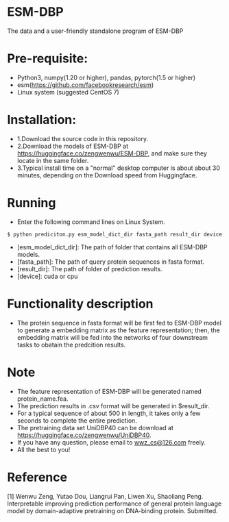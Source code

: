 # ESM-DBP
The data and a user-friendly standalone program of ESM-DBP

# Pre-requisite:
- Python3, numpy(1.20 or higher), pandas, pytorch(1.5 or higher)
- esm(https://github.com/facebookresearch/esm)
- Linux system (suggested CentOS 7)
  
# Installation:
- 1.Download the source code in this repository.
- 2.Download the models of ESM-DBP at https://huggingface.co/zengwenwu/ESM-DBP, and make sure they locate in the same folder.
- 3.Typical install time on a "normal" desktop computer is about about 30 minutes, depending on the Download speed from Huggingface.

 # Running
- Enter the following command lines on Linux System.
 ```
 $ python prediciton.py esm_model_dict_dir fasta_path result_dir device
```
- [esm_model_dict_dir]: The path of folder that contains all ESM-DBP models.
- [fasta_path]: The path of query protein sequences in fasta format.
- [result_dir]: The path of folder of prediction results.
- [device]: cuda or cpu

# Functionality description
- The protein sequence in fasta format will be first fed to ESM-DBP model to generate a embedding matrix as the feature representation; then, the embedding matrix will be fed into the networks of four downstream tasks to obatain the predcition results.

# Note
- The feature representation of ESM-DBP will be generated named protein_name.fea.
- The prediction results in .csv format will be generated in $result_dir.
- For a typical sequence of about 500 in length, it takes only a few seconds to complete the entire prediction.
- The pretraining data set UniDBP40 can be download at https://huggingface.co/zengwenwu/UniDBP40.
- If you have any question, please email to wwz_cs@126.com freely.
- All the best to you!

# Reference
[1] Wenwu Zeng, Yutao Dou, Liangrui Pan, Liwen Xu, Shaoliang Peng. Interpretable improving prediction performance of general protein language model by domain-adaptive pretraining on DNA-binding protein. Submitted.
 

